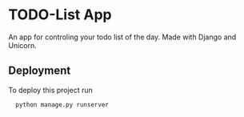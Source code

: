 
# TODO-List App

An app for controling your todo list of the day.
Made with Django and Unicorn. 

## Deployment

To deploy this project run

```bash
  python manage.py runserver
```
